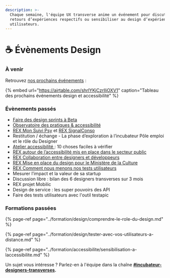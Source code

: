```yaml
---
description: >-
  Chaque semaine, l'équipe UX transverse anime un événement pour discuter de nos
  retours d’expériences respectifs ou sensibiliser au design d’expérience
  utilisateurs.
---
```


# ☕ Évènements Design

### À venir <a id="Caf&#xE9;sFormations-&#xE0;-venir"></a>

Retrouvez [nos prochains événements](https://airtable.com/shr2PwnQ61buXwLxP) : 

{% embed url="https://airtable.com/shrlYKjCzrlliOXV1" caption="Tableau des prochains événements design et accessibilité" %}

### Évènements passés <a id="Caf&#xE9;s-pass&#xE9;e"></a>

* [Faire des design sprints à Beta  ](https://docs.google.com/presentation/d/1X8ItL7yaR8dNZ9wVUJ3VQnf8LAZCa3hTBLetP2RTGsU/edit?usp=sharing)
* [Observatoire des pratiques & accessibilité ](https://docs.google.com/presentation/d/1vjA-ltDAGeG_LMPKW5m-7hnix0QcOozzjUqRCXoQTPk/edit)
* [REX Mon Suivi Psy](https://drive.google.com/file/d/1_1tgx2baAKrWgSRkXTKBsRV0KrWela5N/view?usp=sharing) et [REX SignalConso](https://docs.google.com/presentation/d/1loT0GeYnXP-AQkD_gW33t5oNvKsv-SNBxwrY536ae-o/edit?usp=sharing)
* Restitution / échange - La phase d’exploration à l’incubateur Pôle emploi et le rôle du Designer
* [Atelier accessibilité ](https://docs.google.com/presentation/d/1gYczL-NsVCDl-u0nUHR7pdFxUdjD9puEC3NVOFQE7-4/edit#slide=id.g9432341081_0_52): 10 choses faciles à vérifier
* [REX autour de l’accessibilité mis en place dans le secteur public](https://drive.google.com/file/d/1xztGdQVtMZ9RowKb2FCGzZSPaD57tsGz/view?usp=sharing)
* [REX Collaboration entre designers et développeurs](https://pad.incubateur.net/s/wP0hfrH5R#)
* [REX Mise en place du design pour le Ministère de la Culture](https://docs.google.com/presentation/d/11LIScM4Xz3kGDRc52Ev_R-Eav8VND2tdB1yWW2LkuTs/edit?usp=sharing)
* [REX Comment nous menons nos tests utilisateurs](https://doc.incubateur.net/design/ressources/cafe-design/tests-utilisateurs)
* Mesurer l’impact et la valeur de sa startup
* Discussion libre : bilan des 6 designers transverses sur 3 mois
* REX projet Mobilic
* Design de service : les super pouvoirs des API
* Faire des tests utilisateurs avec l'outil testapic

### Formations passées

{% page-ref page="../formation/design/comprendre-le-role-du-design.md" %}

{% page-ref page="../formation/design/tester-avec-vos-utilisateurs-a-distance.md" %}

{% page-ref page="../formation/accessibilite/sensibilisation-a-laccessibilite.md" %}



Un sujet vous intéresse ? Parlez-en à l'équipe dans la chaîne [**\#incubateur-designers-transverses**](https://startups-detat.slack.com/archives/C010EFL3EQ4)**.**

